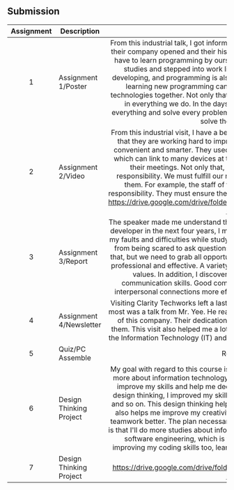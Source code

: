 ## Submission
| Assignment | Description  | Reflection |
| :-----: |  ------ | :-----: | 
| 1 | Assignment 1/Poster | From this industrial talk, I got information about Clarity Techworks, such as the year their company opened and their history of these years. Moreover, I learned that we have to learn programming by ourselves, even after we've finished our university studies and stepped into work life. This is because the times are constantly developing, and programming is also advancing with the times. Only by constantly learning new programming can we keep up with the times and create new technologies together. Not only that, but I also learned that we must be responsible in everything we do. In the days to come, we must try our best to complete everything and solve every problem we face, because no one has the obligation to solve these problems for us. | 
| 2 | Assignment 2/Video | From this industrial visit, I have a better understanding of our UTM Digital. I learned that they are working hard to improve the working environment to make it more convenient and smarter. They used a smart technology, the Huawei Smart Board, which can link to many devices at the same time, allowing them to better conduct their meetings. Not only that, I also learned that everyone has their own responsibility. We must fulfill our responsibilities well and cannot underestimate them. For example, the staff of the UTM Data Center have a very important responsibility. They must ensure the security of data to prevent data loss or leakage.   https://drive.google.com/drive/folders/1mvdIr2ND6KDVXZv7Soc6UHQ7nUhDoaTA?usp=sharing | 
| 3 | Assignment 3/Report | The speaker made me understand that, as a student who wants to become a system developer in the next four years, I must have the strength and determination to face my faults and difficulties while studying and at my internship, and I also must refrain from being scared to ask questions when I don't understand something. Not only that, but we need to grab all opportunities that occur; this will help us become more professional and effective. A variety of opportunities can assist us in improving our values. In addition, I discovered that I should never stop improving my communication skills. Good communication skills can help us handle various interpersonal connections more effectively and seek help when we face troubles | 
| 4 | Assignment 4/Newsletter | Visiting Clarity Techworks left a lasting memory for us. The thing that motivated me most was a talk from Mr. Yee. He really benefits us a lot. I also admire every member of this company. Their dedication and professionalism make me want to be like them. This visit also helped me a lot, allowing me to have a better understanding of the Information Technology (IT) and what I want when deciding on my future career. |
| 5 | Quiz/PC Assemble | Reflection Quiz |
| 6 | Design Thinking Project | My goal with regard to this course is to become more proficient at coding and learn more about information technology. I also want to get more opportunities that can improve my skills and help me decide my future career. Through this project on design thinking, I improved my skills, such as communication skills, thinking skills, and so on. This design thinking helps me learn about the Internet of Things (IoT). It also helps me improve my creativity and helps me understand the importance of teamwork better. The plan necessary for me to improve my potential in the industry is that I'll do more studies about information technology and do more research about software engineering, which is the program that I study at present. I'll keep improving my coding skills too, learning programming languages as much as I can |
| 7 | Design Thinking Project | Video https://drive.google.com/drive/folders/1XZ7q_m9VGeYJ_lQzetsws1TDdIcyaAQb?usp=sharing |
